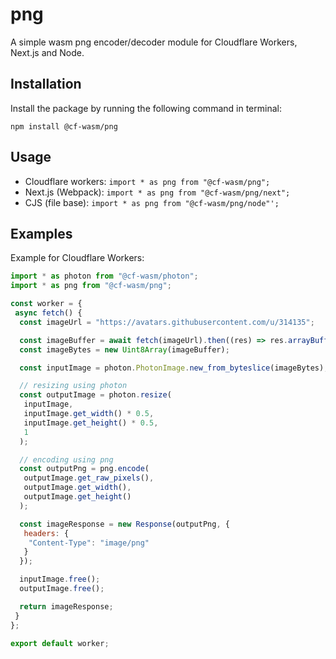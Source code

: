 # png

A simple wasm png encoder/decoder module for Cloudflare Workers, Next.js and Node.

## Installation

Install the package by running the following command in terminal:

```sell
npm install @cf-wasm/png
```

## Usage

- Cloudflare workers:
  `import * as png from "@cf-wasm/png";`
- Next.js (Webpack):
  `import * as png from "@cf-wasm/png/next";`
- CJS (file base):
  `import * as png from "@cf-wasm/png/node"';`

## Examples

Example for Cloudflare Workers:

```js
import * as photon from "@cf-wasm/photon";
import * as png from "@cf-wasm/png";

const worker = {
 async fetch() {
  const imageUrl = "https://avatars.githubusercontent.com/u/314135";

  const imageBuffer = await fetch(imageUrl).then((res) => res.arrayBuffer());
  const imageBytes = new Uint8Array(imageBuffer);

  const inputImage = photon.PhotonImage.new_from_byteslice(imageBytes);

  // resizing using photon
  const outputImage = photon.resize(
   inputImage,
   inputImage.get_width() * 0.5,
   inputImage.get_height() * 0.5,
   1
  );

  // encoding using png
  const outputPng = png.encode(
   outputImage.get_raw_pixels(),
   outputImage.get_width(),
   outputImage.get_height()
  );

  const imageResponse = new Response(outputPng, {
   headers: {
    "Content-Type": "image/png"
   }
  });

  inputImage.free();
  outputImage.free();

  return imageResponse;
 }
};

export default worker;
```

